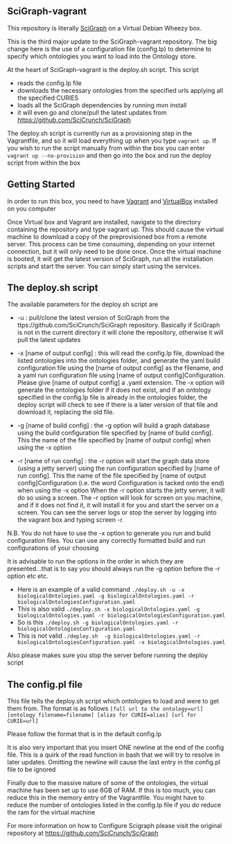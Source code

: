 SciGraph-vagrant
----------------
This repository is literally [SciGraph](https://github.com/SciCrunch/SciGraph) on a Virtual Debian Wheezy box.

This is the third major update to the SciGraph-vagrant repository.  The big change here is the use of a configuration file (config.lp) to determine 
to specify which ontologies you want to load into the Ontology store.

At the heart of SciGraph-vagrant is the deploy.sh script.  This script 
* reads the config.lp file 
* downloads the necessary ontologies from the specified urls applying all the specified CURIES
* loads all the SciGraph dependencies by running mvn install
* it will even go and clone/pull the latest updates from https://github.com/SciCrunch/SciGraph

The deploy.sh script is currently run as a provisioning step in the Vagrantfile, and so it will load everything up when you type `vagrant up`.
If you wish to run the script manually from within the box you can enter `vagrant up --no-provision` and then go into the box and run the 
deploy script from within the box

Getting Started
---------------
In order to run this box, you need to have [Vagrant](https://www.vagrantup.com/) and [VirtualBox](https://www.virtualbox.org/) installed on you computer

Once Virtual box and Vagrant are installed, navigate to the directory containing the repository and type vagrant up.
This should cause the virtual machine to download a copy of the preprovisioned box from a remote server.  This process can be time consuming,
depending on your internet connection, but it will only need to be done once.  Once the virtual machine is booted, it will get the latest version of
SciGraph, run all the installation scripts and start the server.  You can simply start using the services.

The deploy.sh script
--------------------
The available parameters for the deploy.sh script are
* -u : pull/clone the latest version of SciGraph from the ttps://github.com/SciCrunch/SciGraph repository.  Basically if SciGraph is not in the current directory
it will clone the repository, otherwise it will pull the latest updates

* -x [name of output config] : this will read the config.lp file, download the listed ontologies into the ontologies folder, and generate the yaml build configuration file
using the [name of output config] as the filename, and a yaml run configuration file using [name of output config]Configuration.  
Please give [name of output config] a .yaml extension.  The -x option will generate the ontologies folder if it does not
exist, and if an ontology specified in the config.lp file is already in the ontologies folder, the deploy script will check to see if there is a later version of that file
and download it, replacing the old file.

* -g [name of build config] : the -g option will build a graph database using the build configuration file specified by [name of build config].  
This the name of the file specified by [name of output config] when using the -x option

* -r [name of run config] : the -r option will start the graph data store (using a jetty server) using the run configuration specified by [name of run config].
This the name of the file specified by [name of output config]Configuration (i.e. the word Configuration is tacked onto the end) when using the -x option
When the -r option starts the jetty server, it will do so using a screen.  The -r option will look for screen on you machine, and if it does not find it, it will
install it for you and start the server on a screen.  You can see the server logs or stop the server by logging into the vagrant box and typing screen -r.

N.B. You do not have to use the -x option to generate you run and build configuration files.  You can use any correctly formatted build and run configurations
of your choosing

It is advisable to run the options in the order in which they are presented...that is to say you should always run the -g option before the -r option etc etc.
* Here is an example of a valid command `./deploy.sh -u -x biologicalOntologies.yaml -g biologicalOntologies.yaml -r biologicalOntologiesConfiguration.yaml`
* This is also valid `./deploy.sh -x biologicalOntologies.yaml -g biologicalOntologies.yaml -r biologicalOntologiesConfiguration.yaml`
* So is this `./deploy.sh -g biologicalOntologies.yaml -r biologicalOntologiesConfiguration.yaml`
* This is not valid `./deploy.sh  -g biologicalOntologies.yaml -r biologicalOntologiesConfiguration.yaml -x biologicalOntologies.yaml`

Also please makes sure you stop the server before running the deploy script

The config.pl file
------------------
This file tells the deploy.sh script which ontologies to load and were to get them from.  The format is as follows
`[full url to the ontology=url] [ontology filename=filename] [alias for CURIE=alias] [url for CURIE=url]`

Please follow the format that is in the default config.lp

It is also very important that you insert ONE newline at the end of the config file.  This is a quirk of the read function in bash that we will try to resolve in
later updates.  Omitting the newline will cause the last entry in the config.pl file to be ignored

Finally due to the massive nature of some of the ontologies, the virtual machine has been set up to use 6GB of RAM.  If this is too much, you can reduce this
in the memory entry of the Vagrantfile.  You might have to reduce the number of ontologies listed in the config.lp file if you do reduce the ram for the virtual machine

For more information on how to Configure Scigraph please visit the original repository at https://github.com/SciCrunch/SciGraph
